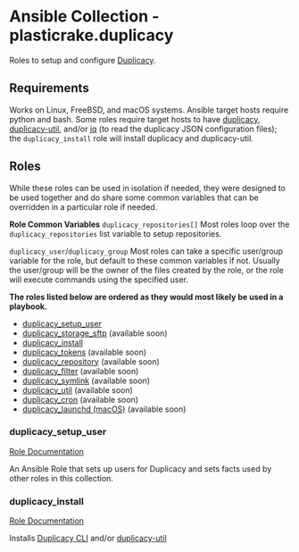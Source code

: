 # Ansible Collection - plasticrake.duplicacy

Roles to setup and configure [Duplicacy](https://github.com/gilbertchen/duplicacy).

## Requirements

Works on Linux, FreeBSD, and macOS systems. Ansible target hosts require python and bash. Some roles require target hosts to have [duplicacy](https://github.com/gilbertchen/duplicacy), [duplicacy-util](https://github.com/jeffaco/duplicacy-util), and/or [jq](https://stedolan.github.io/jq/) (to read the duplicacy JSON configuration files); the `duplicacy_install` role will install duplicacy and duplicacy-util.

## Roles

While these roles can be used in isolation if needed, they were designed to be used together and do share some common variables that can be overridden in a particular role if needed.

**Role Common Variables**
`duplicacy_repositories[]`
Most roles loop over the `duplicacy_repositories` list variable to setup repositories.

`duplicacy_user`/`duplicacy_group`
Most roles can take a specific user/group variable for the role, but default to these common variables if not. Usually the user/group will be the owner of the files created by the role, or the role will execute commands using the specified user.

**The roles listed below are ordered as they would most likely be used in a playbook.**

- [duplicacy_setup_user](#duplicacy_setup_user)
- [duplicacy_storage_sftp](#duplicacy_storage_sftp) (available soon)
- [duplicacy_install](#duplicacy_install)
- [duplicacy_tokens](#duplicacy_tokens) (available soon)
- [duplicacy_repository](#duplicacy_repository) (available soon)
- [duplicacy_filter](#duplicacy_filter) (available soon)
- [duplicacy_symlink](#duplicacy_symlink) (available soon)
- [duplicacy_util](#duplicacy_util) (available soon)
- [duplicacy_cron](#duplicacy_cron) (available soon)
- [duplicacy_launchd (macOS)](#duplicacy_launchd-macos) (available soon)

### duplicacy_setup_user

[Role Documentation](https://github.com/plasticrake/ansible-collection-duplicacy/blob/master/roles/duplicacy_setup_user/README.md)

An Ansible Role that sets up users for Duplicacy and sets facts used by other roles in this collection.

### duplicacy_install

[Role Documentation](https://github.com/plasticrake/ansible-collection-duplicacy/blob/master/roles/duplicacy_install/README.md)

Installs [Duplicacy CLI](https://github.com/gilbertchen/duplicacy) and/or [duplicacy-util](https://github.com/jeffaco/duplicacy-util)

